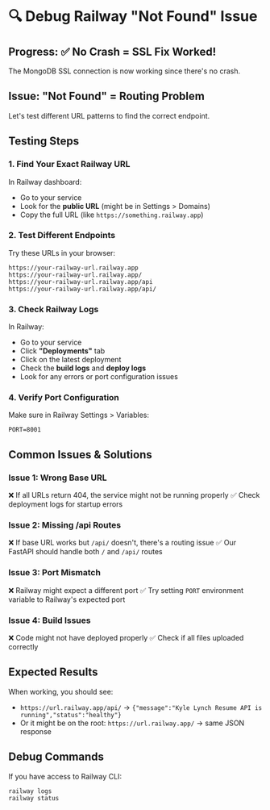 # 🔍 Debug Railway "Not Found" Issue

## Progress: ✅ No Crash = SSL Fix Worked!
The MongoDB SSL connection is now working since there's no crash.

## Issue: "Not Found" = Routing Problem
Let's test different URL patterns to find the correct endpoint.

## Testing Steps

### 1. Find Your Exact Railway URL
In Railway dashboard:
- Go to your service
- Look for the **public URL** (might be in Settings > Domains)
- Copy the full URL (like `https://something.railway.app`)

### 2. Test Different Endpoints
Try these URLs in your browser:

```
https://your-railway-url.railway.app
https://your-railway-url.railway.app/
https://your-railway-url.railway.app/api
https://your-railway-url.railway.app/api/
```

### 3. Check Railway Logs
In Railway:
- Go to your service
- Click **"Deployments"** tab  
- Click on the latest deployment
- Check the **build logs** and **deploy logs**
- Look for any errors or port configuration issues

### 4. Verify Port Configuration
Make sure in Railway Settings > Variables:
```
PORT=8001
```

## Common Issues & Solutions

### Issue 1: Wrong Base URL
❌ If all URLs return 404, the service might not be running properly
✅ Check deployment logs for startup errors

### Issue 2: Missing /api Routes  
❌ If base URL works but `/api/` doesn't, there's a routing issue
✅ Our FastAPI should handle both `/` and `/api/` routes

### Issue 3: Port Mismatch
❌ Railway might expect a different port
✅ Try setting `PORT` environment variable to Railway's expected port

### Issue 4: Build Issues
❌ Code might not have deployed properly
✅ Check if all files uploaded correctly

## Expected Results
When working, you should see:
- `https://url.railway.app/api/` → `{"message":"Kyle Lynch Resume API is running","status":"healthy"}`
- Or it might be on the root: `https://url.railway.app/` → same JSON response

## Debug Commands
If you have access to Railway CLI:
```bash
railway logs
railway status
```